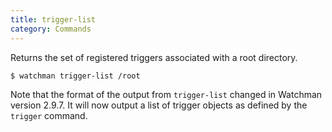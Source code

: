 ```yaml
---
title: trigger-list
category: Commands
---
```


Returns the set of registered triggers associated with a root directory.

```bash
$ watchman trigger-list /root
```

Note that the format of the output from `trigger-list` changed in Watchman
version 2.9.7. It will now output a list of trigger objects as defined by the
`trigger` command.
